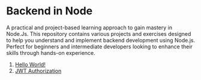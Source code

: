 # Backend in Node

A practical and project-based learning approach to gain mastery in Node.Js. This
repository contains various projects and exercises designed to help you
understand and implement backend development using Node.js. Perfect for
beginners and intermediate developers looking to enhance their skills through
hands-on experience.

1. [Hello World!]("./01_hello_world")
2. [JWT Authorization]("./02_jwt_auth")
